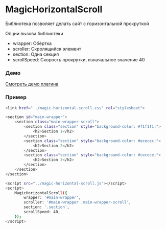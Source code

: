 # MagicHorizontalScroll
Библиотека позволяет делать сайт с горизонтальной прокруткой 

Опции вызова библиотеки
- wrapper: Обёртка
- scroller: Скролящийся элемент
- section: Одна секция
- scrollSpeed: Скорость прокрутки, изначальное значение 40 

### Демо
[Смотреть демо плагина](http://inwork.dimakrivenko.ru/magic-horizontal-scroll/example/example.html) 


### Пример 
```sh
<link href="../magic-horizontal-scroll.css" rel="stylesheet">

<section id="main-wrapper">
    <section class="main-wrapper-scroll">
        <section class="section" style="background-color: #f1f1f1;">
            <h2>Section 1</h2>
        </section>
        <section class="section" style="background-color: #ececec;">
            <h2>Section 2</h2>
        </section>
        <section class="section" style="background-color: #cecece;">
            <h2>Section 3</h2>
        </section>
    </section>
</section>

<script src="../magic-horizontal-scroll.js"></script>
<script>
    MagicHorizontalScroll({
        wrapper: '#main-wrapper', 
        scroller: '#main-wrapper .main-wrapper-scroll',
        section: '.section',
        scrollSpeed: 40,
    });
</script>
```
